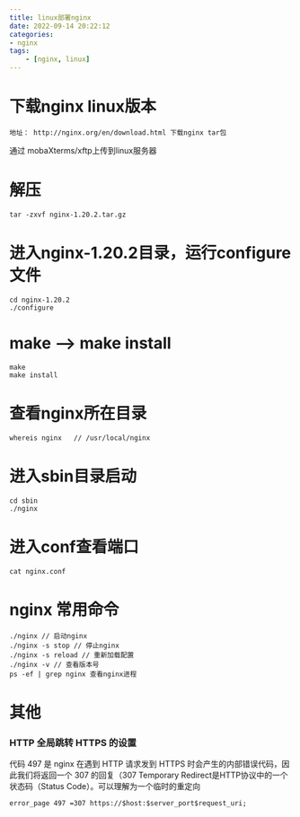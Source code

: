 ```yaml
---
title: linux部署nginx
date: 2022-09-14 20:22:12
categories:
- nginx
tags: 
    - [nginx, linux]
---
```

# 下载nginx linux版本
```
地址： http://nginx.org/en/download.html 下载nginx tar包
```
通过 mobaXterms/xftp上传到linux服务器
# 解压
```
tar -zxvf nginx-1.20.2.tar.gz
```
# 进入nginx-1.20.2目录，运行configure文件
```
cd nginx-1.20.2
./configure
```
# make -->  make install
```
make
make install
```
# 查看nginx所在目录
```
whereis nginx   // /usr/local/nginx
```
# 进入sbin目录启动
```
cd sbin
./nginx
```
# 进入conf查看端口
```
cat nginx.conf
```

# nginx 常用命令
```
./nginx // 启动nginx
./nginx -s stop // 停止nginx
./nginx -s reload // 重新加载配置
./nginx -v // 查看版本号
ps -ef | grep nginx 查看nginx进程
```

# 其他
### HTTP 全局跳转 HTTPS 的设置
代码 497 是 nginx 在遇到 HTTP 请求发到 HTTPS 时会产生的内部错误代码，因此我们将返回一个 307 的回复（307 Temporary Redirect是HTTP协议中的一个状态码（Status Code）。可以理解为一个临时的重定向
```
error_page 497 =307 https://$host:$server_port$request_uri;

```